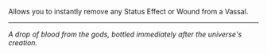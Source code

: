 Allows you to instantly remove any Status Effect or Wound from a Vassal.

---

_A drop of blood from the gods, bottled immediately after the universe's creation._
